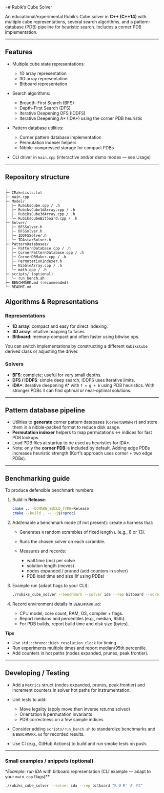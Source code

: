 =# Rubik’s Cube Solver

An educational/experimental Rubik’s Cube solver in **C++ (C++14)** with multiple cube representations, several search algorithms, and a pattern-database (PDB) pipeline for heuristic search. Includes a corner PDB implementation.

---


## Features

* Multiple cube state representations:

  * 1D array representation
  * 3D array representation
  * Bitboard representation

* Search algorithms:

  * Breadth-First Search (BFS)
  * Depth-First Search (DFS)
  * Iterative Deepening DFS (IDDFS)
  * Iterative Deepening A\* (IDA\*) using the corner PDB heuristic

* Pattern database utilities:

  * Corner pattern database implementation
  * Permutation indexer helpers
  * Nibble-compressed storage for compact PDBs

* CLI driver in `main.cpp` (interactive and/or demo modes — see Usage)

---

## Repository structure

```
.
├─ CMakeLists.txt
├─ main.cpp
├─ Model/
│  ├─ RubiksCube.cpp / .h
│  ├─ RubiksCube1dArray.cpp / .h
│  ├─ RubiksCube3dArray.cpp / .h
│  └─ RubiksCubeBitboard.cpp / .h
├─ Solver/
│  ├─ BFSSolver.h
│  ├─ DFSSolver.h
│  ├─ IDDFSSolver.h
│  └─ IDAstarSolver.h
├─ PatternDatabases/
│  ├─ PatternDatabase.cpp / .h
│  ├─ CornerPatternDatabase.cpp / .h
│  ├─ CornerDBMaker.cpp / .h
│  ├─ PermutationIndexer.h
│  ├─ NibbleArray.cpp / .h
│  └─ math.cpp / .h
├─ scripts/ (optional)
│  └─ run_bench.sh
├─ BENCHMARK.md (recommended)
└─ README.md
```



## Algorithms & Representations

### Representations

* **1D array**: compact and easy for direct indexing.
* **3D array**: intuitive mapping to faces.
* **Bitboard**: memory-compact and often faster using bitwise ops.

You can switch implementations by constructing a different `RubiksCube` derived class or adjusting the driver.

### Solvers

* **BFS**: complete; useful for very small depths.
* **DFS / IDDFS**: simple deep search; IDDFS uses iterative limits.
* **IDA\***: iterative deepening A\* with `f = g + h` using PDB heuristics. With stronger PDBs it can find optimal or near-optimal solutions.

---

## Pattern database pipeline

* Utilities to **generate** corner pattern databases (`CornerDBMaker`) and store them in a nibble-packed format to reduce disk usage.
* **Permutation indexer** helpers to map permutations ↔ indices for fast PDB lookups.
* Load PDB files at startup to be used as heuristics for IDA\*.
* Note: only the **corner PDB** is included by default. Adding edge PDBs increases heuristic strength (Korf’s approach uses corner + two edge PDBs).

---

## Benchmarking guide

To produce defensible benchmark numbers:

1. Build in **Release**:

   ```bash
   cmake .. -DCMAKE_BUILD_TYPE=Release
   cmake --build . -- -j$(nproc)
   ```

2. Add/enable a benchmark mode (if not present): create a harness that:

   * Generates `N` random scrambles of fixed length `L` (e.g., 8 or 13).
   * Runs the chosen solver on each scramble.
   * Measures and records:

     * wall time (ms) per solve
     * solution length (moves)
     * nodes expanded / pruned (add counters in solver)
     * PDB load time and size (if using PDBs)

3. Example run (adapt flags to your CLI):

   ```bash
   ./rubiks_cube_solver --benchmark --solver ida --rep bitboard --scramble-length 13 --trials 50
   ```

4. Record environment details in `BENCHMARK.md`:

   * CPU model, core count, RAM, OS, compiler + flags.
   * Report medians and percentiles (e.g., median, 95th).
   * For PDB builds, report build time and disk size (bytes).

**Tips**

* Use `std::chrono::high_resolution_clock` for timing.
* Run experiments multiple times and report median/95th percentile.
* Add counters in hot paths (nodes expanded, prunes, peak frontier).

---

## Developing / Testing

* Add a `Metrics` struct (nodes expanded, prunes, peak frontier) and increment counters in solver hot paths for instrumentation.
* Unit tests to add:

  * Move legality (apply move then inverse returns solved)
  * Orientation & permutation invariants
  * PDB correctness on a few sample indices
* Consider adding `scripts/run_bench.sh` to standardize benchmarks and a `BENCHMARK.md` for recorded results.
* Use CI (e.g., GitHub Actions) to build and run smoke tests on push.

---



### Small examples / snippets (optional)

**Example: run IDA* with bitboard representation (CLI example — adapt to your `main.cpp` flags)*\*

```bash
./rubiks_cube_solver --solver ida --rep bitboard "R U R' U' F2"
```
